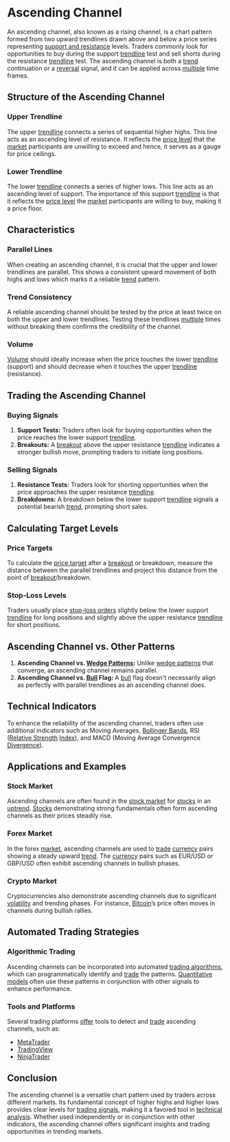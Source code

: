 # Ascending Channel

An ascending channel, also known as a rising channel, is a chart pattern formed from two upward trendlines drawn above and below a price series representing [support and resistance](../s/support_and_resistance.md) levels. Traders commonly look for opportunities to buy during the support [trendline](../t/trendline.md) test and sell shorts during the resistance [trendline](../t/trendline.md) test. The ascending channel is both a [trend](../t/trend.md) continuation or a [reversal](../r/reversal.md) signal, and it can be applied across [multiple](../m/multiple.md) time frames.

## Structure of the Ascending Channel

### Upper Trendline

The upper [trendline](../t/trendline.md) connects a series of sequential higher highs. This line acts as an ascending level of resistance. It reflects the [price level](../p/price_level.md) that the [market](../m/market.md) participants are unwilling to exceed and hence, it serves as a gauge for price ceilings.

### Lower Trendline

The lower [trendline](../t/trendline.md) connects a series of higher lows. This line acts as an ascending level of support. The importance of this support [trendline](../t/trendline.md) is that it reflects the [price level](../p/price_level.md) the [market](../m/market.md) participants are willing to buy, making it a price floor.

## Characteristics

### Parallel Lines

When creating an ascending channel, it is crucial that the upper and lower trendlines are parallel. This shows a consistent upward movement of both highs and lows which marks it a reliable [trend](../t/trend.md) pattern.

### Trend Consistency

A reliable ascending channel should be tested by the price at least twice on both the upper and lower trendlines. Testing these trendlines [multiple](../m/multiple.md) times without breaking them confirms the credibility of the channel.

### Volume 

[Volume](../v/volume.md) should ideally increase when the price touches the lower [trendline](../t/trendline.md) (support) and should decrease when it touches the upper [trendline](../t/trendline.md) (resistance).

## Trading the Ascending Channel

### Buying Signals

1. **Support Tests:** Traders often look for buying opportunities when the price reaches the lower support [trendline](../t/trendline.md).
2. **Breakouts:** A [breakout](../b/breakout.md) above the upper resistance [trendline](../t/trendline.md) indicates a stronger bullish move, prompting traders to initiate long positions.

### Selling Signals

1. **Resistance Tests:** Traders look for shorting opportunities when the price approaches the upper resistance [trendline](../t/trendline.md).
2. **Breakdowns:** A breakdown below the lower support [trendline](../t/trendline.md) signals a potential bearish [trend](../t/trend.md), prompting short sales.

## Calculating Target Levels

### Price Targets

To calculate the [price target](../p/price_target.md) after a [breakout](../b/breakout.md) or breakdown, measure the distance between the parallel trendlines and project this distance from the point of [breakout](../b/breakout.md)/breakdown.

### Stop-Loss Levels

Traders usually place [stop-loss orders](../s/stop-loss_orders.md) slightly below the lower support [trendline](../t/trendline.md) for long positions and slightly above the upper resistance [trendline](../t/trendline.md) for short positions.

## Ascending Channel vs. Other Patterns

1. **Ascending Channel vs. [Wedge Patterns](../w/wedge_patterns.md):** Unlike [wedge patterns](../w/wedge_patterns.md) that converge, an ascending channel remains parallel.
2. **Ascending Channel vs. [Bull](../b/bull.md) Flag:** A [bull](../b/bull.md) flag doesn't necessarily align as perfectly with parallel trendlines as an ascending channel does.

## Technical Indicators

To enhance the reliability of the ascending channel, traders often use additional indicators such as Moving Averages, [Bollinger Bands](../b/bollinger_band.md), RSI ([Relative Strength](../r/relative_strength.md) [Index](../i/index.md)), and MACD (Moving Average Convergence [Divergence](../d/divergence.md)).

## Applications and Examples

### Stock Market

Ascending channels are often found in the [stock market](../s/stock_market.md) for [stocks](../s/stock.md) in an [uptrend](../u/uptrend.md). [Stocks](../s/stock.md) demonstrating strong fundamentals often form ascending channels as their prices steadily rise.

### Forex Market

In the forex [market](../m/market.md), ascending channels are used to [trade](../t/trade.md) [currency](../c/currency.md) pairs showing a steady upward [trend](../t/trend.md). The [currency](../c/currency.md) pairs such as EUR/USD or GBP/USD often exhibit ascending channels in bullish phases.

### Crypto Market

Cryptocurrencies also demonstrate ascending channels due to significant [volatility](../v/volatility.md) and trending phases. For instance, [Bitcoin](../b/bitcoin.md)’s price often moves in channels during bullish rallies.

## Automated Trading Strategies

### Algorithmic Trading

Ascending channels can be incorporated into automated [trading algorithms](../t/trading_algorithms.md), which can programmatically identify and [trade](../t/trade.md) the patterns. [Quantitative models](../q/quantitative_models.md) often use these patterns in conjunction with other signals to enhance performance.

### Tools and Platforms

Several trading platforms [offer](../o/offer.md) tools to detect and [trade](../t/trade.md) ascending channels, such as:
- [MetaTrader](https://www.metatrader4.com/)
- [TradingView](https://www.tradingview.com/)
- [NinjaTrader](https://ninjatrader.com/)

## Conclusion

The ascending channel is a versatile chart pattern used by traders across different markets. Its fundamental concept of higher highs and higher lows provides clear levels for [trading signals](../t/trading_signals.md), making it a favored tool in [technical analysis](../t/technical_analysis.md). Whether used independently or in conjunction with other indicators, the ascending channel offers significant insights and trading opportunities in trending markets.